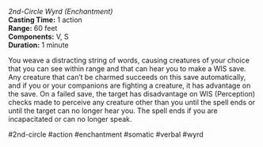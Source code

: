 *2nd-Circle Wyrd (Enchantment)*  
**Casting Time:** 1 action  
**Range:** 60 feet  
**Components:** V, S  
**Duration:** 1 minute

You weave a distracting string of words, causing creatures of your choice that you can see within range and that can hear you to make a WIS save. Any creature that can’t be charmed succeeds on this save automatically, and if you or your companions are fighting a creature, it has advantage on the save. On a failed save, the target has disadvantage on WIS (Perception) checks made to perceive any creature other than you until the spell ends or until the target can no longer hear you. The spell ends if you are incapacitated or can no longer speak.

#2nd-circle #action #enchantment #somatic #verbal #wyrd
